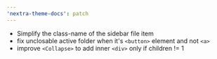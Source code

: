 ```yaml
---
'nextra-theme-docs': patch
---
```


- Simplify the class-name of the sidebar file item
- fix unclosable active folder when it's `<button>` element and not `<a>`
- improve `<Collapse>` to add inner `<div>` only if children != 1
